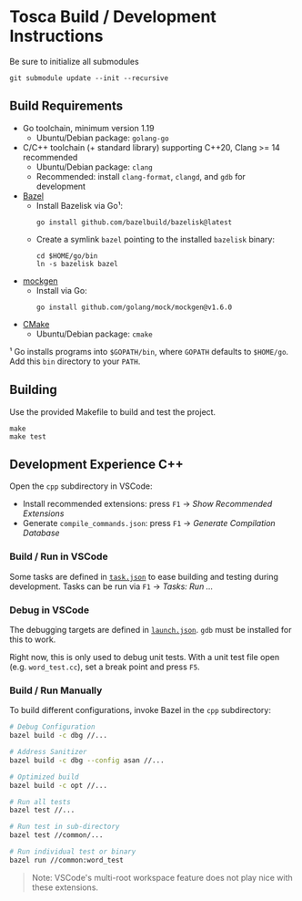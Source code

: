 # Tosca Build / Development Instructions

Be sure to initialize all submodules

```
git submodule update --init --recursive
```

## Build Requirements

- Go toolchain, minimum version 1.19
    - Ubuntu/Debian package: `golang-go`
- C/C++ toolchain (+ standard library) supporting C++20, Clang >= 14 recommended
    - Ubuntu/Debian package: `clang`
    - Recommended: install `clang-format`, `clangd`, and `gdb` for development
- [Bazel](https://bazel.build/)
    - Install Bazelisk via Go¹:
      ```
      go install github.com/bazelbuild/bazelisk@latest
      ```
    - Create a symlink `bazel` pointing to the installed `bazelisk` binary:
      ```
      cd $HOME/go/bin
      ln -s bazelisk bazel
      ```
- [mockgen](https://github.com/golang/mock)
    - Install via Go:
      ```
      go install github.com/golang/mock/mockgen@v1.6.0
      ```
- [CMake](https://cmake.org/)
    - Ubuntu/Debian package: `cmake`

¹ Go installs programs into `$GOPATH/bin`, where `GOPATH` defaults to `$HOME/go`.
  Add this `bin` directory to your `PATH`.

## Building

Use the provided Makefile to build and test the project.

```
make
make test
```

## Development Experience C++

Open the `cpp` subdirectory in VSCode:
- Install recommended extensions: press `F1` → *Show Recommended Extensions*
- Generate `compile_commands.json`: press `F1` → *Generate Compilation Database*

### Build / Run in VSCode

Some tasks are defined in [`task.json`](cpp/.vscode/tasks.json) to ease building and testing during development.
Tasks can be run via `F1` → *Tasks: Run …*

### Debug in VSCode

The debugging targets are defined in [`launch.json`](cpp/.vscode/launch.json).
`gdb` must be installed for this to work.

Right now, this is only used to debug unit tests.
With a unit test file open (e.g. `word_test.cc`), set a break point and press `F5`.

### Build / Run Manually

To build different configurations, invoke Bazel in the `cpp` subdirectory:

```bash
# Debug Configuration
bazel build -c dbg //...

# Address Sanitizer
bazel build -c dbg --config asan //...

# Optimized build
bazel build -c opt //...

# Run all tests
bazel test //...

# Run test in sub-directory
bazel test //common/...

# Run individual test or binary
bazel run //common:word_test
```

> Note: VSCode's multi-root workspace feature does not play nice with these extensions.
